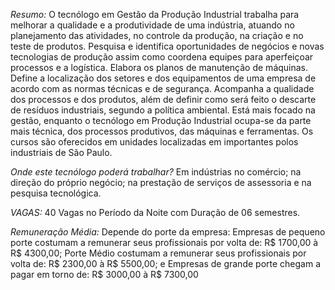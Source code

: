 *Resumo:*
O tecnólogo em Gestão da Produção Industrial trabalha para melhorar a qualidade e a produtividade de uma indústria, atuando no planejamento das atividades, no controle da produção, na criação e no teste de produtos. Pesquisa e identifica oportunidades de negócios e novas tecnologias de produção assim como coordena equipes para aperfeiçoar processos e a logística. Elabora os planos de manutenção de máquinas. Define a localização dos setores e dos equipamentos de uma empresa de acordo com as normas técnicas e de segurança. Acompanha a qualidade dos processos e dos produtos, além de definir como será feito o descarte de resíduos industriais, segundo a política ambiental. Está mais focado na gestão, enquanto o tecnólogo em Produção Industrial ocupa-se da parte mais técnica, dos processos produtivos, das máquinas e ferramentas. Os cursos são oferecidos em unidades localizadas em importantes polos industriais de São Paulo.

*Onde este tecnólogo poderá trabalhar?*
Em indústrias no comércio; na direção do próprio negócio; na prestação de serviços de assessoria e na pesquisa tecnológica.

*VAGAS:*
40 Vagas no Período da Noite com Duração de 06 semestres.

*Remuneração Média:*
Depende do porte da empresa:
Empresas de pequeno porte costumam a remunerar seus profissionais por volta de: R$ 1700,00 à R$ 4300,00;
Porte Médio costumam a remunerar seus profissionais por volta de: R$ 2300,00 à R$ 5500,00; e
Empresas de grande porte chegam a pagar em torno de: R$ 3000,00 à R$ 7300,00
